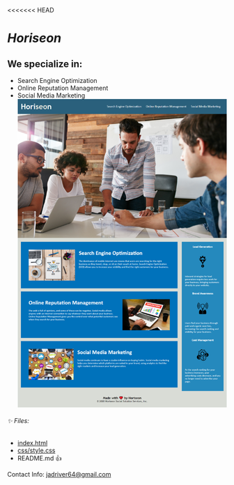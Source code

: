 <<<<<<< HEAD
# *Horiseon*
## We specialize in:

* Search Engine Optimization
* Online Reputation Management
* Social Media Marketing
![Screenshot](./assets/images/jaderiver62.github.io_.png)
###### :sparkles:  Files:
* [index.html](./index.html)
* [css/style.css](./assets/css/style.css)
* README.md
:+1:


Contact Info:
[jadriver64@gmail.com](mailto:jaderiver64@gmail.com)
